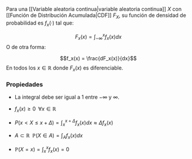 
Para una [[Variable aleatoria continua|variable aleatoria continua]] $X$ con [[Función de Distribución Acumulada|CDF]] $F_X$, su función de densidad de probabilidad es $f_x(·)$ tal que: 

$$F_x(x)=\int_{-\infty}^{x}f_x(x)dx$$ 
O de otra forma: 

$$f_x(x) = \frac{dF_x(x)}{dx}$$ 
En todos los $x\in\mathbb{R}$ donde $F_x(x)$ es diferenciable. 

### Propiedades 

- La integral debe ser igual a $1$ entre $-\infty$ y $\infty$. 

- $f_x(x)\geq 0\;\;\forall x\in\mathbb{R}$ 

- $P(x<X\leq x + \Delta)=\int_{x}^{x+\Delta}f_x(x)dx \approx\Delta f_x(x)$ 

- $A\subset\mathbb{R}\;\;\mathbb{P}(X\in A) = \int_{A}f_x(x)dx$ 

- $\mathbb{P}(X=x)=\int_{x}^{x}f_x(x)=0$

